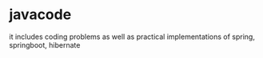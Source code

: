 # javacode
it includes coding problems as well as practical implementations of spring, springboot, hibernate
